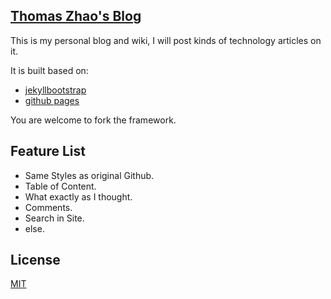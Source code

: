 
## [Thomas Zhao's Blog](http://www.thomaszhao.cn/)

This is my personal blog and wiki, I will post kinds of technology articles on it.

It is built based on:

- [jekyllbootstrap](http://jekyllbootstrap.com)
- [github pages](https://pages.github.com)

You are welcome to fork the framework.


## Feature List

* Same Styles as original Github.
* Table of Content.
* What exactly as I thought.
* Comments.
* Search in Site.
* else.

## License

[MIT](http://opensource.org/licenses/MIT)
